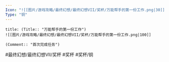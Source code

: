 ```yaml
---
Icon: "![[图片/游戏攻略/最终幻想/最终幻想VII/奖杯/万能帮手的第一份工作.png|30]]"
Type: "铜"
---
```

```ad-common-bronze-trophy
title: (Title:: "万能帮手的第一份工作")
![[图片/游戏攻略/最终幻想/最终幻想VII/奖杯/万能帮手的第一份工作.png|100]]

(Comment:: "首次完成任务")
```

#最终幻想/最终幻想VII/奖杯 #奖杯 #奖杯/铜
